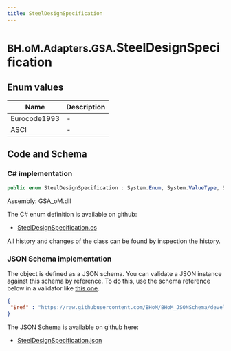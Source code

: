```yaml
---
title: SteelDesignSpecification
---
```


# <small>BH.oM.Adapters.GSA.</small>**SteelDesignSpecification**



## Enum values

| Name            | Description                                                    |
|-----------------|----------------------------------------------------------------|
| Eurocode1993 |  -  |
| ASCI |  -  |


## Code and Schema

### C# implementation

``` C# title="C#"
public enum SteelDesignSpecification : System.Enum, System.ValueType, System.IComparable, System.ISpanFormattable, System.IFormattable, System.IConvertible
```

Assembly: GSA_oM.dll

The C# enum definition is available on github:

- [SteelDesignSpecification.cs](https://github.com/BHoM/GSA_Toolkit/blob/develop/GSA_oM/Enum\SteelDesignSpecification.cs)

All history and changes of the class can be found by inspection the history.
### JSON Schema implementation

The object is defined as a JSON schema. You can validate a JSON instance against this schema by reference. To do this, use the schema reference below in a validator like [this one](https://www.jsonschemavalidator.net/).

``` json title="JSON Schema"
{
 "$ref" : "https://raw.githubusercontent.com/BHoM/BHoM_JSONSchema/develop/GSA_oM/SteelDesignSpecification.json"
}
```

The JSON Schema is available on github here:

- [SteelDesignSpecification.json](https://github.com/BHoM/BHoM_JSONSchema/blob/develop/GSA_oM/SteelDesignSpecification.json)
